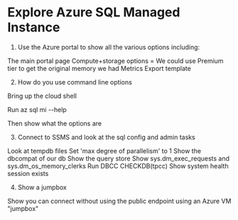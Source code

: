 # Explore Azure SQL Managed Instance

1. Use the Azure portal to show all the various options including:

The main portal page
Compute+storage options = We could use Premium tier to get the original memory we had
Metrics
Export template

2. How do you use command line options

Bring up the cloud shell

Run az sql mi --help

Then show what the options are

3.  Connect to SSMS and look at the sql config and admin tasks

Look at tempdb files
Set 'max degree of parallelism' to 1
Show the dbcompat of our db
Show the query store
Show sys.dm_exec_requests and sys.dm_os_memory_clerks
Run DBCC CHECKDB(tpcc)
Show system health session exists

4. Show a jumpbox

Show you can connect without using the public endpoint using an Azure VM "jumpbox"